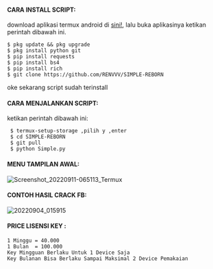 #### CARA INSTALL SCRIPT:
 download aplikasi termux android di [sini!](https://f-droid.org/repo/com.termux_118.apk), lalu buka aplikasinya ketikan perintah dibawah ini.
 ```
 $ pkg update && pkg upgrade
 $ pkg install python git
 $ pip install requests
 $ pip install bs4
 $ pip install rich
 $ git clone https://github.com/RENVVV/SIMPLE-REBORN
 ```
 oke sekarang script sudah terinstall
#### CARA MENJALANKAN SCRIPT:
 ketikan perintah dibawah ini:
 ```
  $ termux-setup-storage ,pilih y ,enter
  $ cd SIMPLE-REBORN
  $ git pull
  $ python Simple.py
 ```
#### MENU TAMPILAN AWAL:
![Screenshot_20220911-065113_Termux](https://user-images.githubusercontent.com/89802496/189505541-a43ce0fe-8c14-4e08-9b77-6d2354a9849a.png)
#### CONTOH HASIL CRACK FB:
![20220904_015915](https://user-images.githubusercontent.com/89802496/188284667-1bae888a-d684-44a9-8f14-93cea62197c8.jpg)


#### PRICE LISENSI KEY :
 ```
1 Minggu = 40.000 
1 Bulan  = 100.000
Key Mingguan Berlaku Untuk 1 Device Saja
Key Bulanan Bisa Berlaku Sampai Maksimal 2 Device Pemakaian
 ```
